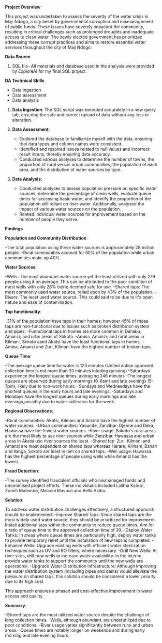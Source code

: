 **Project Overview**

This project was undertaken to assess the severity of the water crisis in Maji Ndogo, a city beset by governmental corruption and mismanagement of public funds. 
These issues have severely impacted the community, resulting in critical challenges such as prolonged droughts and inadequate access to clean water. The newly
elected government has prioritized addressing these corrupt practices and aims to restore essential water services throughout the city of Maji Ndogo.

**Data Source**
1. SQL file- All materials and database used in the analysis were provided by ExploreAI for my final SQL project.

**DA Technical Skills**
- Data ingestion
- Data assessment
- Data analysis
  
1. **Data Ingestion**: The SQL script was executed accurately in a new query tab, ensuring the safe and correct upload of data without any loss or alteration.
   
2. **Data Assessment**:

   - Explored the database to familiarize myself with the data, ensuring that data types and column names were consistent.
   - Identified and resolved issues related to null values and incorrect result inputs, thereby ensuring data accuracy.
   - Conducted various analyses to determine the number of towns, the proportion of rural versus urban communities, the population of each area, and the distribution
     of water sources by type.
     
4. **Data Analysis**:

   - Conducted analyses to assess population pressure on specific water sources, determine the percentage of clean wells, evaluate queue times for accessing basic water, and identify the     proportion of the population still reliant on river water. Additionally, analyzed the impact of various water sources on the population.
   - Ranked individual water sources for improvement based on the number of people they serve.

**Findings**

**Population and Community Distribution**:

-The total population using these water sources is approximately 28 million people.
-Rural communities account for 60% of the population while urban communities make up 40%.

**Water Sources**:

-Wells: The most abundant water source yet the least utilized with only 279 people using it on average. This can be attributed to the poor condition of most wells with only 28% being 
 deemed safe for use.
-Shared taps: The most commonly used water source, relied upon by 43% of the population.
-Rivers: The least used water source. This could said to be due to it's open nature and ease of contamination.

**Tap functionality**:

-31% of the population have taps in their homes; however 45% of these taps are non-functional due to issues such as broken distributon system and pipes.
-Funnctional taps in homes are more common in Dahabu, Amanzi; and urbn areas of Sokoto.
-Amina, Amanzi; and rural areas in Kilmani, Sokoto aand Akatsi have the least functional taps in homes.
-Amina, Amanzi and Zuri, Kilmani have the highest number of broken taps.

**Queue Time**:

-The average queue time for water is 123 minutes (United nation approved collection time is not more than 30 minutes inluding queuing)
-Saturdays experience the longest queue times, averaging 246 minutes
-The longest queues are observed during early mornings (6-8am) and late evenings (5-7pm), likely due to non-work hours.
-Sundays and Wednesdays have the shortest queues in the early hours and late evenings.
-Saturdays and Mondays have the longest queues during early mornings and late evenings,possibly due to water collection for the week.

**Regional Observations**:

-Rural communities: Akatsi, Kilmani and Sokoto have the highest number of water sources.
-Urban communities: Yaounde, Zanzibar; Djenne and Deka, Hawassa have the fewest water sources.
-River usage: Sokoto's rural areas are the most likely to use river sources while Zanzibar, Hawassa and urban areas in Akatsi use river sources the least.
-Shared tap: Zuri, Kilmani and Amanzi are most dependent on shared taps whereas Harare, Kilmani, Bahari and Ilanga, Sokoto are least reliant on shared taps.
-Well usage: Hawassa has the highest percentage of people using wells while Amanzi has the lowest.

**Fraud Detection**:

-The survey identified fraudulent officials who mismanaged funds and ompromised project efforts. These individuals included Lalitha Kaburi, Zurich Matembo, 
 Malachi Mavuso and Bello Azibo.

**Solution**:

 To address water distribution challenges effectively, a structured approach should be implemented:
-Improve Shared Taps: Since shared taps are the most widely used water source, they should be prioritized for improvement. Install additional taps within the community to reduce queue 
 times. Aim for a ratio of queue time to the approved collection time of 30.
-Deploy Water Tanks: In areas where queue times are particularly high, deploy water tanks to provide temporary relief until the installation of new taps is completed.
-Enhance Wells: Upgrade existing wells with efficient water sterilization techniques such as UV and RO filters, where necessary.
-Drill New Wells: At river sites, drill new wells to increase water availability. In the interim, provide water tanks to support the community until the new wells are operational.
-Upgrade Water Distribution Infrastructure: Although improving the water distribution system (including pipes and dams) would alleviate the pressure on shared taps, this solution should 
 be considered a lower priority due to its high cost.
 
 This approach ensures a phased and cost-effective improvement in water access and quality.

**Summary**:

-Shared taps are the most utilized water source despite the challenge of long collection times.
-Wells, although abundant, are underutilized due to poor conditions.
-River usage varies significantly between rural and urban areas.
-Queue times are notably longer on weekends and during early morning and late evening hours.


